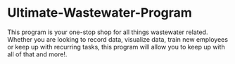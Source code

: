 # Ultimate-Wastewater-Program


This program is your one-stop shop for all things wastewater related. Whether you are looking to record data, visualize data, train new employees or keep up with recurring tasks, 
this program will allow you to keep up with all of that and more!.
